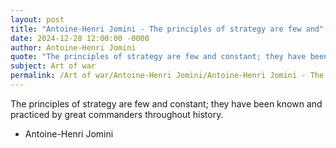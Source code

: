 ```yaml
---
layout: post
title: "Antoine-Henri Jomini - The principles of strategy are few and"
date: 2024-12-28 12:00:00 -0000
author: Antoine-Henri Jomini
quote: "The principles of strategy are few and constant; they have been known and practiced by great commanders throughout history."
subject: Art of war
permalink: /Art of war/Antoine-Henri Jomini/Antoine-Henri Jomini - The principles of strategy are few and
---
```


The principles of strategy are few and constant; they have been known and practiced by great commanders throughout history.

- Antoine-Henri Jomini
